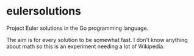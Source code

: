 eulersolutions
==============

Project Euler solutions in the Go programming language.

The aim is for every solution to be somewhat fast. I don't know anything about math so this is an experiment needing a lot of Wikipedia.
